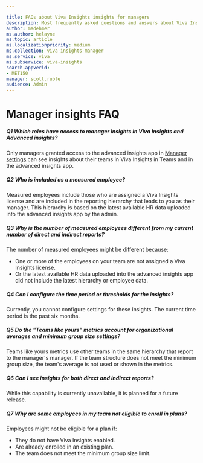 ```yaml
---

title: FAQs about Viva Insights insights for managers
description: Most frequently asked questions and answers about Viva Insights manager insights
author: madehmer
ms.author: helayne
ms.topic: article
ms.localizationpriority: medium 
ms.collection: viva-insights-manager 
ms.service: viva 
ms.subservice: viva-insights 
search.appverid: 
- MET150 
manager: scott.ruble
audience: Admin
---
```


# Manager insights FAQ

##### Q1 Which roles have access to manager insights in Viva Insights and Advanced insights?

Only managers granted access to the advanced insights app in [Manager settings](../use/manager-settings.md) can see insights about their teams in Viva Insights in Teams and in the advanced insights app.

##### Q2 Who is included as a measured employee?

Measured employees include those who are assigned a Viva Insights license and are included in the reporting hierarchy that leads to you as their manager. This hierarchy is based on the latest available HR data uploaded into the advanced insights app by the admin.

##### Q3 Why is the number of measured employees different from my current number of direct and indirect reports?

The number of measured employees might be different because:

* One or more of the employees on your team are not assigned a Viva Insights license.
* Or the latest available HR data uploaded into the advanced insights app did not include the latest hierarchy or employee data.

##### Q4 Can I configure the time period or thresholds for the insights?

Currently, you cannot configure settings for these insights. The current time period is the past six months.

##### Q5 Do the "Teams like yours" metrics account for organizational averages and minimum group size settings?

Teams like yours metrics use other teams in the same hierarchy that report to the manager's manager. If the team structure does not meet the minimum group size, the team's average is not used or shown in the metrics.

##### Q6 Can I see insights for both direct and indirect reports?

While this capability is currently unavailable, it is planned for a future release.

##### Q7 Why are some employees in my team not eligible to enroll in plans?

Employees might not be eligible for a plan if:

* They do not have Viva Insights enabled.
* Are already enrolled in an existing plan.
* The team does not meet the minimum group size limit.
